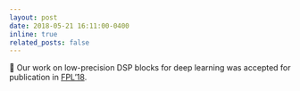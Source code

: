 ```yaml
---
layout: post
date: 2018-05-21 16:11:00-0400
inline: true
related_posts: false
---
```


📜 Our work on low-precision DSP blocks for deep learning was accepted for publication in [FPL’18](https://fpl.org/).
